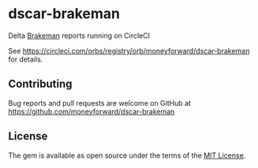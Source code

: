 # dscar-brakeman

Delta [Brakeman](https://brakemanscanner.org) reports running on CircleCI

See https://circleci.com/orbs/registry/orb/moneyforward/dscar-brakeman for details.

## Contributing
Bug reports and pull requests are welcome on GitHub at https://github.com/moneyforward/dscar-brakeman

## License
The gem is available as open source under the terms of the [MIT License](https://opensource.org/licenses/MIT).
